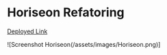 # Horiseon Refatoring

[Deployed Link](https://kobesb6.github.io/Horiseon-1/)

![Screenshot Horiseon(/assets/images/Horiseon.png)]


